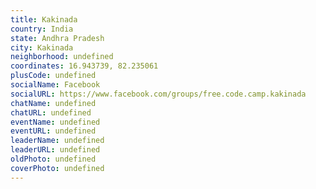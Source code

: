 ```yaml
---
title: Kakinada
country: India
state: Andhra Pradesh
city: Kakinada
neighborhood: undefined
coordinates: 16.943739, 82.235061
plusCode: undefined
socialName: Facebook
socialURL: https://www.facebook.com/groups/free.code.camp.kakinada
chatName: undefined
chatURL: undefined
eventName: undefined
eventURL: undefined
leaderName: undefined
leaderURL: undefined
oldPhoto: undefined
coverPhoto: undefined
---
```

